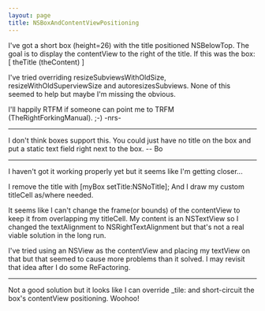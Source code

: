 ```yaml
---
layout: page
title: NSBoxAndContentViewPositioning
---
```


I've got a short box (height=26) with the title positioned NSBelowTop. The goal is to display the contentView to the right of the title. If this was the box:  [ theTitle  (theContent) ]

I've tried overriding resizeSubviewsWithOldSize, resizeWithOldSuperviewSize and autoresizesSubviews. None of this seemed to help but maybe I'm missing the obvious.

I'll happily RTFM if someone can point me to TRFM (TheRightForkingManual). ;-)
-nrs-

----

I don't think boxes support this.  You could just have no title on the box and put a static text field right next to the box.  -- Bo

----

I haven't got it working properly yet but it seems like I'm getting closer...

I remove the title with [myBox setTitle:NSNoTitle]; And I draw my custom titleCell as/where needed.

It seems like I can't change the frame(or bounds) of the contentView to keep it from overlapping my titleCell. My content is an NSTextView so I changed the textAlignment to NSRightTextAlignment but that's not a real viable solution in the long run.

I've tried using an NSView as the contentView and placing my textView on that but that seemed to cause more problems than it solved. I may revisit that idea after I do some ReFactoring.

----

Not a good solution but it looks like I can override _tile: and short-circuit the box's contentView positioning. Woohoo!

